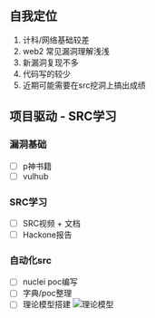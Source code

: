 ## 自我定位
1. 计科/网络基础较差
2. web2 常见漏洞理解浅浅
3. 新漏洞复现不多
4. 代码写的较少
5. 近期可能需要在src挖洞上搞出成绩
## 项目驱动 - SRC学习
### 漏洞基础
- [ ] p神书籍
- [ ] vulhub

### SRC学习
- [ ] SRC视频 + 文档
- [ ] Hackone报告

### 自动化src
- [ ] nuclei poc编写
- [ ] 字典/poc整理  
- [ ] 理论模型搭建 ![理论模型](/draw/autosrc)